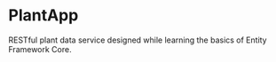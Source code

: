 # PlantApp

RESTful plant data service designed while learning the basics of Entity Framework Core.

